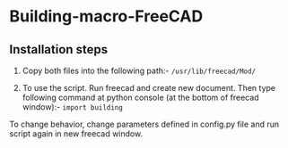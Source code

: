 # Building-macro-FreeCAD

## Installation steps

1. Copy both files into the following path:-
<code>/usr/lib/freecad/Mod/</code>

2. To use the script. Run freecad and create new document. Then type
following command at python console (at the bottom of freecad
window):-
<code>import building</code>

To change behavior, change parameters defined in config.py file and
run script again in new freecad window.
